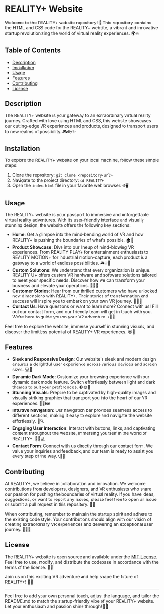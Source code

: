 # REALITY+ Website

Welcome to the REALITY+ website repository! 🚀 This repository contains the HTML and CSS code for the REALITY+ website, a vibrant and innovative startup revolutionizing the world of virtual reality experiences. 🌍🔥

## Table of Contents

- [Description](#description)
- [Installation](#installation)
- [Usage](#usage)
- [Features](#features)
- [Contributing](#contributing)
- [License](#license)

## Description

The REALITY+ website is your gateway to an extraordinary virtual reality journey. Crafted with love using HTML and CSS, this website showcases our cutting-edge VR experiences and products, designed to transport users to new realms of possibility. 🎮👓✨

## Installation

To explore the REALITY+ website on your local machine, follow these simple steps:

1. Clone the repository: `git clone <repository-url>`
2. Navigate to the project directory: `cd REALITY+`
3. Open the `index.html` file in your favorite web browser. 🌐🖥️

## Usage

The REALITY+ website is your passport to immersive and unforgettable virtual reality adventures. With its user-friendly interface and visually stunning design, the website offers the following key sections:

- **Home**: Get a glimpse into the mind-bending world of VR and how REALITY+ is pushing the boundaries of what's possible. 🏠🌌
- **Product Showcase**: Dive into our lineup of mind-blowing VR experiences. From REALITY PLAY+ for entertainment enthusiasts to REALITY MOTION+ for industrial motion-capture, each product is a gateway to a world of endless possibilities. 🎮💡🌟
- **Custom Solutions**: We understand that every organization is unique. REALITY U+ offers custom VR hardware and software solutions tailored to meet your specific needs. Discover how we can transform your business and elevate your operations. 🏢💼🚀
- **Customer Stories**: Hear from our thrilled customers who have unlocked new dimensions with REALITY+. Their stories of transformation and success will inspire you to embark on your own VR journey. 🙌📖💫
- **Contact Us**: Have questions or want to learn more? Connect with us! Fill out our contact form, and our friendly team will get in touch with you. We're here to guide you on your VR adventure. 📞📧🤝

Feel free to explore the website, immerse yourself in stunning visuals, and discover the limitless potential of REALITY+ VR experiences. 😍🌈

## Features

- **Sleek and Responsive Design**: Our website's sleek and modern design ensures a delightful user experience across various devices and screen sizes. 💻📱
- **Dynamic Dark Mode**: Customize your browsing experience with our dynamic dark mode feature. Switch effortlessly between light and dark themes to suit your preferences. 🌓🌞🌚
- **Stunning Visuals**: Prepare to be captivated by high-quality images and visually striking graphics that transport you into the heart of our VR experiences. 📸🎨🖼️
- **Intuitive Navigation**: Our navigation bar provides seamless access to different sections, making it easy to explore and navigate the website effortlessly. 🚀🔍
- **Engaging User Interaction**: Interact with buttons, links, and captivating content throughout the website, immersing yourself in the world of REALITY+. 🤩💫💻
- **Contact Form**: Connect with us directly through our contact form. We value your inquiries and feedback, and our team is ready to assist you every step of the way. 📞📧📝

## Contributing

At REALITY+, we believe in collaboration and innovation. We welcome contributions from developers, designers, and VR enthusiasts who share our passion for pushing the boundaries of virtual reality. If you have ideas, suggestions, or want to report any issues, please feel free to open an issue or submit a pull request in this repository. 🙌🎉

When contributing, remember to maintain the startup spirit and adhere to the existing code style. Your contributions should align with our vision of creating extraordinary VR experiences and delivering an exceptional user journey. 🚀🔧👥

## License

The REALITY+ website is open source and available under the [MIT License](LICENSE). Feel free to use, modify, and distribute the codebase in accordance with the terms of the license. 📝🚀

Join us on this exciting VR adventure and help shape the future of REALITY+! 🌟🔥

---

Feel free to add your own personal touch, adjust the language, and tailor the README.md to match the startup-friendly vibe of your REALITY+ website. Let your enthusiasm and passion shine through! 💪😄
